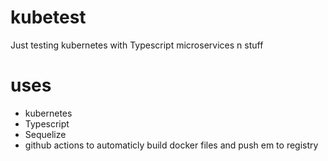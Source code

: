 # kubetest

Just testing kubernetes with Typescript microservices n stuff

# uses

-   kubernetes
-   Typescript
-   Sequelize
-   github actions to automaticly build docker files and push em to registry
